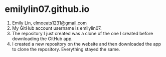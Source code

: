# emilylin07.github.io
1. Emily Lin,  elmoeats1231@gmail.com
2. My GitHub account username is emilylin07.
3. The repository I just created was a clone of the one I created before downloading the GitHub app.
4. I created a new repository on the website and then downloaded the app to clone the repository. Everything stayed the same.